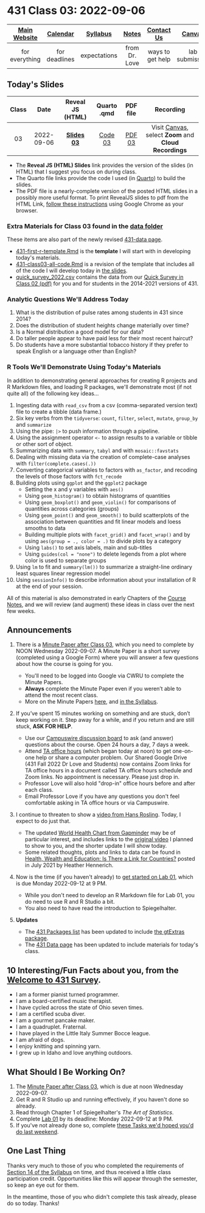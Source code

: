 # 431 Class 03: 2022-09-06

[Main Website](https://thomaselove.github.io/431-2022/) | [Calendar](https://thomaselove.github.io/431-2022/calendar.html) | [Syllabus](https://thomaselove.github.io/431-syllabus-2022/) | [Notes](https://thomaselove.github.io/431-notes/) | [Contact Us](https://thomaselove.github.io/431-2022/contact.html) | [Canvas](https://canvas.case.edu) | [Data and Code](https://github.com/THOMASELOVE/431-data)
:-----------: | :--------------: | :----------: | :---------: | :-------------: | :-----------: | :------------:
for everything | for deadlines | expectations | from Dr. Love | ways to get help | lab submission | for downloads

## Today's Slides

Class | Date | Reveal JS (HTML) | Quarto .qmd | PDF file | Recording
:---: | :--------: | :------: | :------: | :--------: | :-------------:
03 | 2022-09-06 | **[Slides 03](https://thomaselove.github.io/431-slides-2022/class03.html)** | [Code 03](https://thomaselove.github.io/431-slides-2022/class03.qmd) | [PDF 03](431%20Class%2003.pdf) | Visit [Canvas](https://canvas.case.edu/), select **Zoom** and **Cloud Recordings**

- The **Reveal JS (HTML) Slides** link provides the version of the slides (in HTML) that I suggest you focus on during class.
- The Quarto file links provide the code I used (in [Quarto](https://quarto.org/)) to build the slides.
- The PDF file is a nearly-complete version of the posted HTML slides in a possibly more useful format. To print RevealJS slides to pdf from the HTML Link, [follow these instructions](https://quarto.org/docs/presentations/revealjs/presenting.html#print-to-pdf) using Google Chrome as your browser.

### Extra Materials for Class 03 found in the [data folder](https://github.com/THOMASELOVE/431-classes-2022/tree/main/class03/data)

These items are also part of the newly revised [431-data page](https://github.com/THOMASELOVE/431-data).

- [431-first-r-template.Rmd](data/431-first-r-template.Rmd) is the **template** I will start with in developing today's materials.
- [431-class03-all-code.Rmd](data/431-class03-all-code.Rmd) is a revision of the template that includes all of the code I will develop today in [the slides](https://thomaselove.github.io/431-slides-2022/class03.html).
- [quick_survey_2022.csv](data/quick_survey_2022.csv) contains the data from our [Quick Survey in Class 02 (pdf)](https://github.com/THOMASELOVE/431-classes-2022/blob/main/class02/431_surveyhandout_2022-09-01.pdf) for you and for students in the 2014-2021 versions of 431.

### Analytic Questions We'll Address Today

1. What is the distribution of pulse rates among students in 431 since 2014?
2. Does the distribution of student heights change materially over time?
3. Is a Normal distribution a good model for our data?
4. Do taller people appear to have paid less for their most recent haircut?
5. Do students have a more substantial tobacco history if they prefer to speak English or a language other than English?

### R Tools We'll Demonstrate Using Today's Materials

In addition to demonstrating general approaches for creating R projects and R Markdown files, and loading R packages, we'll demonstrate most (if not quite all) of the following key ideas...

1. Ingesting data with `read_csv` from a csv (comma-separated version text) file to create a tibble (data frame.)
2. Six key verbs from the `tidyverse`: `count`, `filter`, `select`, `mutate`, `group_by` and `summarize`
3. Using the pipe: `|>` to push information through a pipeline.
4. Using the assignment operator `<-` to assign results to a variable or tibble or other sort of object.
5. Summarizing data with `summary`, `tabyl` and with `mosaic::favstats`
6. Dealing with missing data via the creation of complete-case analyses with `filter(complete.cases(.))`
7. Converting categorical variables to factors with `as_factor`, and recoding the levels of those factors with `fct_recode`
8. Building plots using `ggplot` and the `ggplot2` package
    - Setting the x and y variables with `aes()`
    - Using `geom_histogram()` to obtain histograms of quantities
    - Using `geom_boxplot()` and `geom_violin()` for comparisons of quantities across categories (groups)
    - Using `geom_point()` and `geom_smooth()` to build scatterplots of the association between quantities and fit linear models and loess smooths to data
    - Building multiple plots with `facet_grid()` and `facet_wrap()` and by using `aes(group = ., color = .)` to divide plots by a category
    - Using `labs()` to set axis labels, main and sub-titles
    - Using `guides(col = "none")` to delete legends from a plot where color is used to separate groups
9. Using `lm` to fit and `summary(lm())` to summarize a straight-line ordinary least squares linear regression model
10. Using `sessionInfo()` to describe information about your installation of R at the end of your session.

All of this material is also demonstrated in early Chapters of the [Course Notes](https://thomaselove.github.io/431-notes/), and we will review (and augment) these ideas in class over the next few weeks.

## Announcements
 
1. There is a [Minute Paper after Class 03](https://bit.ly/431-2022-min-03), which you need to complete by NOON Wednesday 2022-09-07. A Minute Paper is a short survey (completed using a Google Form) where you will answer a few questions about how the course is going for you.
    - You'll need to be logged into Google via CWRU to complete the Minute Papers. 
    - **Always** complete the Minute Paper even if you weren’t able to attend the most recent class. 
    - More on the Minute Papers [here](https://github.com/THOMASELOVE/431-minute-2022), and [in the Syllabus](https://thomaselove.github.io/431-syllabus-2022/assignments.html#minute-papers).

2. If you’ve spent 15 minutes working on something and are stuck, don’t keep working on it. Step away for a while, and if you return and are still stuck, **ASK FOR HELP**.
    - Use our [Campuswire discussion board](https://campuswire.com/) to ask (and answer) questions about the course. Open 24 hours a day, 7 days a week.
    - Attend [TA office hours](https://thomaselove.github.io/431-2022/contact.html) (which began today at noon) to get one-on-one help or share a computer problem. Our Shared Google Drive (431 Fall 2022 Dr Love and Students) now contains Zoom links for TA office hours in a document called TA office hours schedule and Zoom links. No appointment is necessary. Please just drop in.
    - Professor Love will also hold "drop-in" office hours before and after each class.
    - Email Professor Love if you have any questions you don't feel comfortable asking in TA office hours or via Campuswire.

3. I continue to threaten to show a [video from Hans Rosling](https://www.gapminder.org/fw/world-health-chart/). Today, I expect to do just that. 
    - The updated [World Health Chart from Gapminder](https://www.gapminder.org/fw/world-health-chart/) may be of particular interest, and includes links to the [original video](https://www.youtube.com/watch?v=jbkSRLYSojo&feature=emb_imp_woyt) I planned to show to you, and the shorter update I will show today.
    - Some related thoughts, plots and links to data can be found in [Health, Wealth and Education: Is There a Link for Countries?](https://www.stlouisfed.org/open-vault/2021/july/health-wealth-education-link-countries) posted in July 2021 by Heather Hennerich.

4. Now is the time (if you haven't already) to [get started on Lab 01](https://github.com/THOMASELOVE/431-labs-2022), which is due Monday 2022-09-12 at 9 PM. 
    - While you don't need to develop an R Markdown file for Lab 01, you do need to use R and R Studio a bit.
    - You also need to have read the introduction to Spiegelhalter.

5. **Updates**
    - The [431 Packages list](https://github.com/THOMASELOVE/431-packages) has been updated to include [the gtExtras package](https://jthomasmock.github.io/gtExtras/).
    - The [431 Data page](https://github.com/THOMASELOVE/431-data) has been updated to include materials for today's class.

## 10 Interesting/Fun Facts about you, from the [Welcome to 431 Survey](https://bit.ly/431-2022-welcome-survey).

- I am a former pianist turned programmer.
- I am a board-certified music therapist.
- I have cycled across the state of Ohio seven times.
- I am a certified scuba diver.
- I am a gourmet pancake maker.
- I am a quadruplet. Fraternal. 
- I have played in the Little Italy Summer Bocce league.
- I am afraid of dogs.
- I enjoy knitting and spinning yarn.
- I grew up in Idaho and love anything outdoors.

## What Should I Be Working On?

1. The [Minute Paper after Class 03](https://bit.ly/431-2022-min-03), which is due at noon Wednesday 2022-09-07.
2. Get R and R Studio up and running effectively, if you haven't done so already.
3. Read through Chapter 1 of Spiegelhalter's *The Art of Statistics*.
4. Complete [Lab 01](https://github.com/THOMASELOVE/431-labs-2022) by its deadline: Monday 2022-09-12 at 9 PM.
5. If you've not already done so, complete [these Tasks we'd hoped you'd do last weekend](https://github.com/THOMASELOVE/431-classes-2022/tree/main/class02#things-to-do-this-weekend).

## One Last Thing

Thanks very much to those of you who completed the requirements of [Section 14 of the Syllabus](https://thomaselove.github.io/431-syllabus-2022/movies.html) on time, and thus received a little class participation credit. Opportunities like this will appear through the semester, so keep an eye out for them. 

In the meantime, those of you who didn't complete this task already, please do so today. Thanks!
